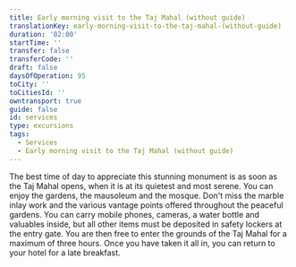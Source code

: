 ```yaml
---
title: Early morning visit to the Taj Mahal (without guide)
translationKey: early-morning-visit-to-the-taj-mahal-(without-guide)
duration: '02:00'
startTime: ''
transfer: false
transferCode: ''
draft: false
daysOfOperation: 95
toCity: ''
toCitiesId: ''
owntransport: true
guide: false
id: services
type: excursions
tags:
  - Services
  - Early morning visit to the Taj Mahal (without guide)
---
```

The best time of day to appreciate this stunning monument is as soon as the Taj Mahal opens, when it is at its quietest and most serene. You can enjoy the gardens, the mausoleum and the mosque. Don't miss the marble inlay work and the various vantage points offered throughout the peaceful gardens.     You can carry mobile phones, cameras, a water bottle and valuables inside, but all other items must be deposited in safety lockers at the entry gate. You are then free to enter the grounds of the Taj Mahal for a maximum of three hours. Once you have taken it all in, you can return to your hotel for a late breakfast.